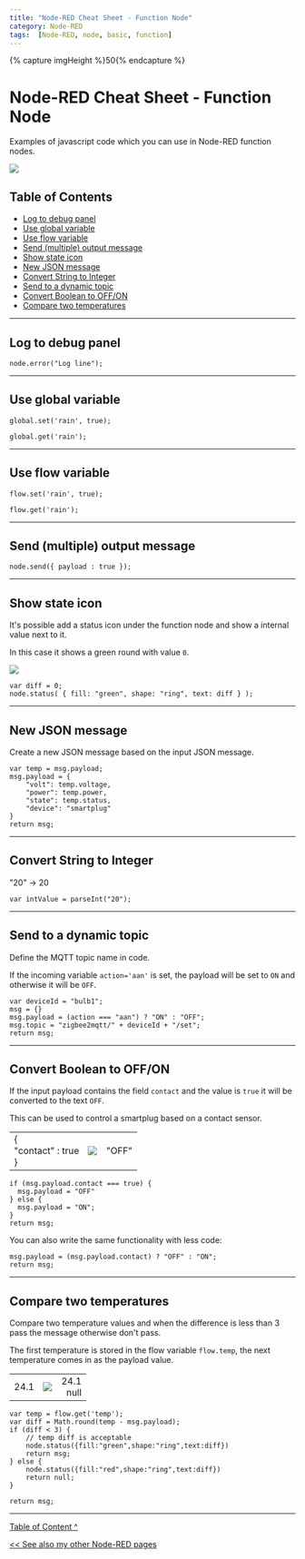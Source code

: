 ```yaml
---
title: "Node-RED Cheat Sheet - Function Node"
category: Node-RED
tags:  [Node-RED, node, basic, function]
---
```

{% capture imgHeight %}50{% endcapture %}
# Node-RED Cheat Sheet - Function Node


Examples of javascript code which you can use in Node-RED function nodes.

![](images/nodes/node_function.png)

## Table of Contents
<!-- TOC -->
* [Log to debug panel](#log-to-debug-panel)
* [Use global variable](#use-global-variable)
* [Use flow variable](#use-flow-variable)
* [Send (multiple) output message](#send-multiple-output-message)
* [Show state icon](#show-state-icon)
* [New JSON message](#new-json-message)
* [Convert String to Integer](#convert-string-to-integer)
* [Send to a dynamic topic](#send-to-a-dynamic-topic)
* [Convert Boolean to OFF/ON](#convert-boolean-to-offon)
* [Compare two temperatures](#compare-two-temperatures)
<!-- TOC -->

---
## Log to debug panel
```
node.error("Log line");
```
---
## Use global variable
```
global.set('rain', true); 
```
```
global.get('rain'); 
```
---
## Use flow variable
```
flow.set('rain', true); 
```
```
flow.get('rain'); 
```
---
## Send (multiple) output message
```
node.send({ payload : true });
```
---
## Show state icon
It's possible add a status icon under the function node and show a internal value next to it.

In this case it shows a green round with value `0`.

<img src="images/node_function_status.png" height="{{imgHeight}}px">

```
var diff = 0;
node.status( { fill: "green", shape: "ring", text: diff } );
```
---
## New JSON message
Create a new JSON message based on the input JSON message.
```
var temp = msg.payload;
msg.payload = {
    "volt": temp.voltage,
	"power": temp.power,
	"state": temp.status,
	"device": "smartplug"
}
return msg;
```

---
## Convert String to Integer
"20" -> 20
```
var intValue = parseInt("20");
```

---
## Send to a dynamic topic
Define the MQTT topic name in code. 

If the incoming variable `action='aan'` is set, the payload will be set to `ON` and otherwise it will be `OFF`.
```
var deviceId = "bulb1";
msg = {}
msg.payload = (action === "aan") ? "ON" : "OFF";
msg.topic = "zigbee2mqtt/" + deviceId + "/set";
return msg;
```

---
## Convert Boolean to OFF/ON
If the input payload contains the field `contact` and the value is `true` it will be converted to the text `OFF`. 

This can be used to control a smartplug based on a contact sensor.
<div class="nodered">

|                            |                                                                          |       |
|:---------------------------|--------------------------------------------------------------------------|------:|
| {<br>"contact" : true<br>} | <img src="images/nodes/node_function.png" height="{{imgHeight}}px"> <br> | "OFF" |

</div>

```
if (msg.payload.contact === true) { 
  msg.payload = "OFF" 
} else {
  msg.payload = "ON";
}
return msg;
```
You can also write the same functionality with less code:
```
msg.payload = (msg.payload.contact) ? "OFF" : "ON";
return msg;
```

---
## Compare two temperatures
Compare two temperature values and when the difference is less than 3 pass the message otherwise don't pass.

The first temperature is stored in the flow variable `flow.temp`, the next temperature comes in as the payload value.

<div class="nodered">

|      |                                                                          |              |
|:-----|--------------------------------------------------------------------------|-------------:|
| 24.1 | <img src="images/nodes/node_function.png" height="{{imgHeight}}px"> <br> | 24.1<br>null |

</div>

```
var temp = flow.get('temp');
var diff = Math.round(temp - msg.payload);
if (diff < 3) {
    // temp diff is acceptable
    node.status({fill:"green",shape:"ring",text:diff})
    return msg;
} else {
    node.status({fill:"red",shape:"ring",text:diff})
    return null;
}

return msg;
```

---
[Table of Content ^](#table-of-contents)

[<< See also my other Node-RED pages](index)

